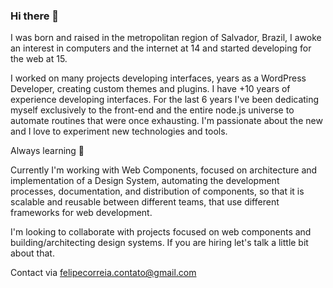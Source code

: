 ### Hi there 👋

I was born and raised in the metropolitan region of Salvador, Brazil, I awoke an interest in computers and the internet at 14 and started developing for the web at 15.

I worked on many projects developing interfaces, years as a WordPress Developer, creating custom themes and plugins. I have +10 years of experience developing interfaces. For the last 6 years I've been dedicating myself exclusively to the front-end and the entire node.js universe to automate routines that were once exhausting. I'm passionate about the new and I love to experiment new technologies and tools.

Always learning 🌱

Currently I'm working with Web Components, focused on architecture and implementation of a Design System, automating the development processes, documentation, and distribution of components, so that it is scalable and reusable between different teams, that use different frameworks for web development.

I'm looking to collaborate with projects focused on web components and building/architecting design systems. If you are hiring let's talk a little bit about that.

Contact via felipecorreia.contato@gmail.com

<!--
**coheia/coheia** is a ✨ _special_ ✨ repository because its `README.md` (this file) appears on your GitHub profile.

Here are some ideas to get you started:

- 🔭 I’m currently working on ...
- 🌱 I’m currently learning ...
- 👯 I’m looking to collaborate on ...
- 🤔 I’m looking for help with ...
- 💬 Ask me about ...
- 📫 How to reach me: ...
- 😄 Pronouns: ...
- ⚡ Fun fact: ...
-->
